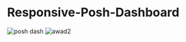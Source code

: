 # Responsive-Posh-Dashboard
![posh dash](https://user-images.githubusercontent.com/75193561/185560622-54569d44-0d63-4c7f-abac-b67d4888f6de.PNG)
![awad2](https://user-images.githubusercontent.com/75193561/185560857-b1e79955-b691-4457-a8e9-971ec3d4ae29.PNG)
